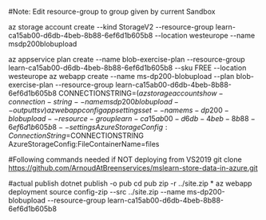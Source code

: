 #Note: Edit resource-group to group given by current Sandbox

az storage account create --kind StorageV2 --resource-group learn-ca15ab00-d6db-4beb-8b88-6ef6d1b605b8 --location westeurope --name msdp200blobupload

az appservice plan create --name blob-exercise-plan --resource-group learn-ca15ab00-d6db-4beb-8b88-6ef6d1b605b8 --sku FREE --location westeurope
az webapp create --name ms-dp200-blobupload --plan blob-exercise-plan --resource-group learn-ca15ab00-d6db-4beb-8b88-6ef6d1b605b8
CONNECTIONSTRING=$(az storage account show-connection-string --name msdp200blobupload --output tsv)
az webapp config appsettings set --name ms-dp200-blobupload --resource-group learn-ca15ab00-d6db-4beb-8b88-6ef6d1b605b8 --settings AzureStorageConfig:ConnectionString=$CONNECTIONSTRING AzureStorageConfig:FileContainerName=files

#Following commands needed if NOT deploying from VS2019
git clone https://github.com/ArnoudAtBreenservices/mslearn-store-data-in-azure.git

#actual publish
dotnet publish -o pub
cd pub
zip -r ../site.zip *
az webapp deployment source config-zip --src ../site.zip --name ms-dp200-blobupload --resource-group learn-ca15ab00-d6db-4beb-8b88-6ef6d1b605b8